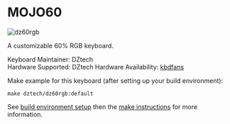 # MOJO60

![dz60rgb](https://cdn.shopify.com/s/files/1/0043/9140/3591/products/TIM_20190130170231_grande.jpg?v=1548839053)

A customizable 60% RGB keyboard.

Keyboard Maintainer: DZtech  
Hardware Supported: DZtech
Hardware Availability: [kbdfans](https://kbdfans.myshopify.com/)

Make example for this keyboard (after setting up your build environment):

    make dztech/dz60rgb:default

See [build environment setup](https://docs.qmk.fm/build_environment_setup.html) then the [make instructions](https://docs.qmk.fm/make_instructions.html) for more information.
